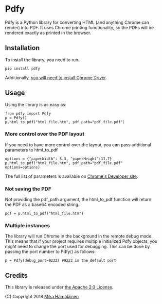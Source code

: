 # Pdfy #

Pdfy is a Python library for converting HTML (and anything Chrome can render) into PDF. It uses Chrome printing functionality, so the PDFs will be rendered exactly as printed in the browser.

## Installation ##

To install the library, you need to run.

    pip install pdfy

Additionally, [you will need to install Chrome Driver](http://chromedriver.chromium.org/getting-started). 

## Usage ##

Using the library is as easy as:

    from pdfy import Pdfy
    p = Pdfy()
    p.html_to_pdf("html_file.htm", pdf_path="pdf_file.pdf")

### More control over the PDF layout ###

If you need to have more control over the layout, you can pass additional parameters to html_to_pdf

    options = {"paperWidth": 8.3, "paperHeight":11.7}
    p.html_to_pdf("html_file.htm", pdf_path="pdf_file.pdf" options=options)

The full list of parameters is available on [Chrome's Developer site](https://chromedevtools.github.io/devtools-protocol/tot/Page/#method-printToPDF).

### Not saving the PDF ###

Not providing the pdf_path argument, the html_to_pdf function will return the PDF as a base64 encoded string.

    pdf = p.html_to_pdf("html_file.htm")


### Multiple instances ###

The library will run Chrome in the background in the remote debug mode. This means that if your project requires multiple initialized Pdfy objects, you might need to change the port used for debugging. This can be done by passing the port number to Pdfy() as follows:

    p = Pdfy(debug_port=9222) #9222 is the default port

## Credits ##

This library is released under [the Apache 2.0 License](https://opensource.org/licenses/Apache-2.0).

(C) Copyright 2018 [Mika Hämäläinen](https://mikakalevi.com)